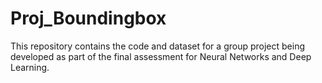 # Proj_Boundingbox
This repository contains the code and dataset for a group project being developed as part of the final assessment for Neural Networks and Deep Learning.
